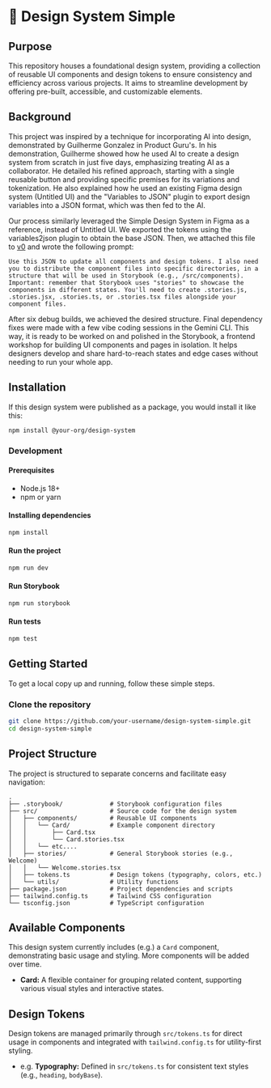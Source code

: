 # 🌱️ Design System Simple

## Purpose

This repository houses a foundational design system, providing a collection of reusable UI components and design tokens to ensure consistency and efficiency across various projects. It aims to streamline development by offering pre-built, accessible, and customizable elements.

## Background

This project was inspired by a technique for incorporating AI into design, demonstrated by Guilherme Gonzalez in Product Guru's. In his demonstration, Guilherme showed how he used AI to create a design system from scratch in just five days, emphasizing treating AI as a collaborator. He detailed his refined approach, starting with a single reusable button and providing specific premises for its variations and tokenization. He also explained how he used an existing Figma design system (Untitled UI) and the "Variables to JSON" plugin to export design variables into a JSON format, which was then fed to the AI.

Our process similarly leveraged the Simple Design System in Figma as a reference, instead of Untitled UI. We exported the tokens using the variables2json plugin to obtain the base JSON. Then, we attached this file to [v0](https://v0.dev/chat/update-design-tokens-rYgkdBSIfGi) and wrote the following prompt:

```
Use this JSON to update all components and design tokens. I also need you to distribute the component files into specific directories, in a structure that will be used in Storybook (e.g., /src/components). Important: remember that Storybook uses "stories" to showcase the components in different states. You'll need to create .stories.js, .stories.jsx, .stories.ts, or .stories.tsx files alongside your component files.
```

After six debug builds, we achieved the desired structure. Final dependency fixes were made with a few vibe coding sessions in the Gemini CLI. This way, it is ready to be worked on and polished in the Storybook, a frontend workshop for building UI components and pages in isolation. It helps designers develop and share hard-to-reach states and edge cases without needing to run your whole app. 

## Installation

If this design system were published as a package, you would install it like this:

```bash
npm install @your-org/design-system
```

### Development

#### Prerequisites

*   Node.js 18+
*   npm or yarn

#### Installing dependencies

```bash
npm install
```

#### Run the project

```bash
npm run dev
```

#### Run Storybook

```bash
npm run storybook
```

#### Run tests

```bash
npm test
```

## Getting Started

To get a local copy up and running, follow these simple steps.

### Clone the repository

```bash
git clone https://github.com/your-username/design-system-simple.git
cd design-system-simple
```

## Project Structure

The project is structured to separate concerns and facilitate easy navigation:

```
.
├── .storybook/             # Storybook configuration files
├── src/                    # Source code for the design system
│   ├── components/         # Reusable UI components
│   │   └── Card/           # Example component directory
│   │       ├── Card.tsx
│   │       └── Card.stories.tsx
│   │   └── etc....
│   ├── stories/            # General Storybook stories (e.g., Welcome)
│   │   └── Welcome.stories.tsx
│   ├── tokens.ts           # Design tokens (typography, colors, etc.)
│   └── utils/              # Utility functions
├── package.json            # Project dependencies and scripts
├── tailwind.config.ts      # Tailwind CSS configuration
└── tsconfig.json           # TypeScript configuration
```

## Available Components

This design system currently includes (e.g.) a `Card` component, demonstrating basic usage and styling. More components will be added over time.

*   **Card:** A flexible container for grouping related content, supporting various visual styles and interactive states.

## Design Tokens

Design tokens are managed primarily through `src/tokens.ts` for direct usage in components and integrated with `tailwind.config.ts` for utility-first styling.

*   e.g. **Typography:** Defined in `src/tokens.ts` for consistent text styles (e.g., `heading`, `bodyBase`).

